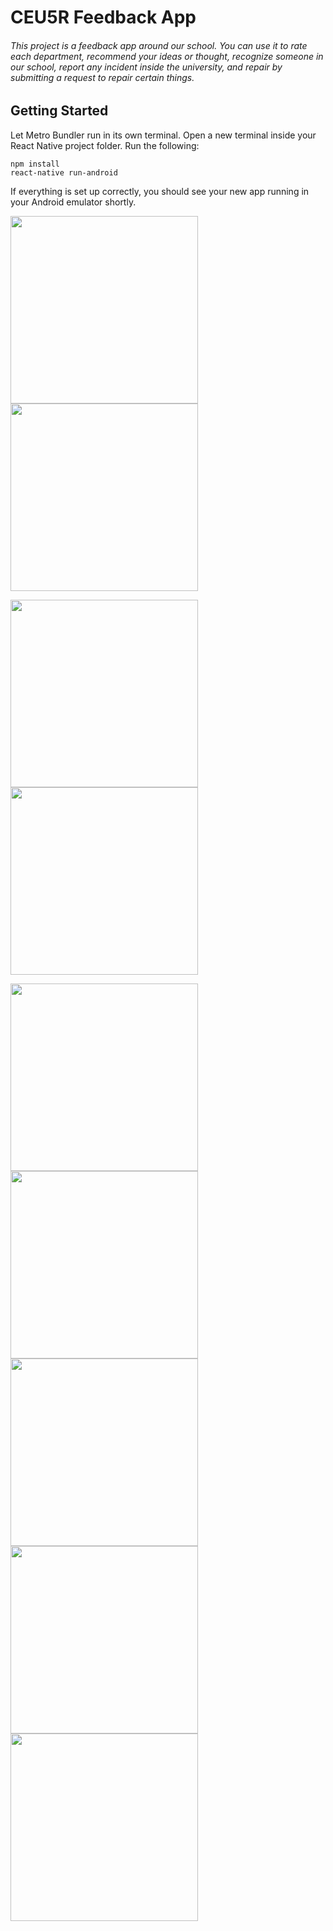 # CEU5R Feedback App
###### This project is a feedback app around our school. You can use it to rate each department, recommend your ideas or thought, recognize someone in our school, report any incident inside the university, and repair by submitting a request to repair certain things.

## Getting Started 
Let Metro Bundler run in its own terminal. Open a new terminal inside your React Native project folder. Run the following:
```
npm install
react-native run-android
```
If everything is set up correctly, you should see your new app running in your Android emulator shortly.

<img src="https://github.com/justineearlfern/Feedback_App/blob/master/photo/01.png" width="300" />  <img src="https://github.com/justineearlfern/Feedback_App/blob/master/photo/02.png" width="300" />


<img src="https://github.com/justineearlfern/Feedback_App/blob/master/photo/03.png" width="300" />  <img src="https://github.com/justineearlfern/Feedback_App/blob/master/photo/04.png" width="300" />


<img src="https://github.com/justineearlfern/Feedback_App/blob/master/photo/05.png" width="300" />
<img src="https://github.com/justineearlfern/Feedback_App/blob/master/photo/06.png" width="300" />
<img src="https://github.com/justineearlfern/Feedback_App/blob/master/photo/07.png" width="300" />
<img src="(https://github.com/justineearlfern/Feedback_App/blob/master/photo/08.png" width="300" />
<img src="https://github.com/justineearlfern/Feedback_App/blob/master/photo/09.png" width="300" />




